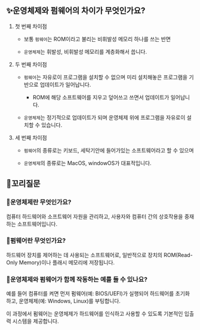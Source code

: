 ## ✨운영체제와 펌웨어의 차이가 무엇인가요?

1. 첫 번째 차이점

   - 보통 `펌웨어`는 ROM이라고 불리는 비휘발성 메모리 하나를 쓰는 반면

   - `운영체제`는 휘발성, 비휘발성 메모리를 계층화해서 씁니다.

2. 두 번째 차이점

   - `펌웨어`는 자유로이 프로그램을 설치할 수 없으며 미리 설치해놓은 프로그램을 기반으로 업데이트가 일어납니다.

     - ROM에 해당 소프트웨어를 지우고 덮어쓰고 쓰면서 업데이트가 일어납니다.

   - `운영체제`는 정기적으로 업데이트가 되며 운영체제 위에 프로그램을 자유로이 설치할 수 있습니다.

3. 세 번째 차이점

   - `펌웨어`의 종류로는 키보드, 세탁기안에 들어가있는 소프트웨어라고 할 수 있으며

   - `운영체제`의 종류로는 MacOS, windowOS가 대표적입니다.

## 🔁꼬리질문

### 🤔운영체제란 무엇인가요?

컴퓨터 하드웨어와 소프트웨어 자원을 관리하고, 사용자와 컴퓨터 간의 상호작용을 중재하는 소프트웨어입니다.

### 🤔펌웨어란 무엇인가요?

하드웨어 장치를 제어하는 데 사용되는 소프트웨어로, 일반적으로 장치의 ROM(Read-Only Memory)이나 플래시 메모리에 저장됩니다.

### 🤔운영체제와 펌웨어가 함께 작동하는 예를 들 수 있나요?

예를 들어 컴퓨터를 켜면 먼저 펌웨어(예: BIOS/UEFI)가 실행되어 하드웨어를 초기화하고, 운영체제(예: Windows, Linux)를 부팅합니다.

이 과정에서 펌웨어는 운영체제가 하드웨어를 인식하고 사용할 수 있도록 기본적인 입출력 시스템을 제공합니다.
